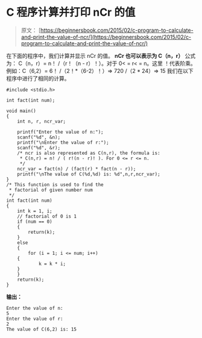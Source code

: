 # C 程序计算并打印 nCr 的值

> 原文： [https://beginnersbook.com/2015/02/c-program-to-calculate-and-print-the-value-of-ncr/](https://beginnersbook.com/2015/02/c-program-to-calculate-and-print-the-value-of-ncr/)

在下面的程序中，我们计算并显示 nCr 的值。 **nCr 也可以表示为 C（n，r）**
公式为：
C（n，r）= n！ /（r！（n - r）！）。对于 0&lt; = r&lt; = n。这里 ！代表阶乘。例如：C（6,2）= 6！ /（2！*（6-2）！）=&gt; 720 /（2 * 24）=&gt; 15
我们在以下程序中进行了相同的计算。

```
#include <stdio.h>

int fact(int num);

void main()
{
    int n, r, ncr_var;

    printf("Enter the value of n:");
    scanf("%d", &n);
    printf("\nEnter the value of r:");
    scanf("%d", &r);
    /* ncr is also represented as C(n,r), the formula is:
     * C(n,r) = n! / ( r!(n - r)! ). For 0 <= r <= n.
     */
    ncr_var = fact(n) / (fact(r) * fact(n - r));
    printf("\nThe value of C(%d,%d) is: %d",n,r,ncr_var);
}
/* This function is used to find the 
 * factorial of given number num
 */
int fact(int num)
{
    int k = 1, i;
    // factorial of 0 is 1
    if (num == 0)
    {
        return(k);
    }
    else
    {
        for (i = 1; i <= num; i++)
    {
            k = k * i;
	}
    }
    return(k);
}
```

**输出：**

```
Enter the value of n:
5 
Enter the value of r:
2
The value of C(6,2) is: 15
```